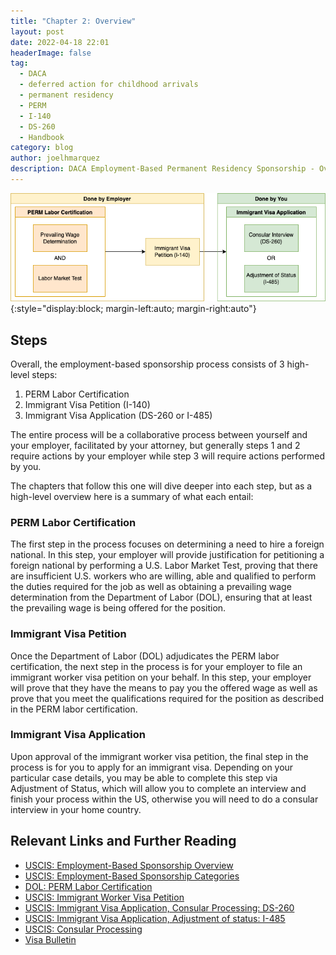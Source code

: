 ```yaml
---
title: "Chapter 2: Overview"
layout: post
date: 2022-04-18 22:01
headerImage: false
tag:
  - DACA
  - deferred action for childhood arrivals
  - permanent residency
  - PERM
  - I-140
  - DS-260
  - Handbook
category: blog
author: joelhmarquez
description: DACA Employment-Based Permanent Residency Sponsorship - Overview
---
```


![Overview](/assets/images/sponsorship/overview.png){:style="display:block; margin-left:auto; margin-right:auto"}

## Steps
Overall, the employment-based sponsorship process consists of 3 high-level steps:
1.	PERM Labor Certification
2.	Immigrant Visa Petition (I-140)
3.	Immigrant Visa Application (DS-260 or I-485)

The entire process will be a collaborative process between yourself and your employer, facilitated by your attorney, but generally steps 1 and 2 require actions by your employer while step 3 will require actions performed by you.

The chapters that follow this one will dive deeper into each step, but as a high-level overview here is a summary of what each entail:

### PERM Labor Certification
The first step in the process focuses on determining a need to hire a foreign national. In this step, your employer will provide justification for petitioning a foreign national by performing a U.S. Labor Market Test, proving that there are insufficient U.S. workers who are willing, able and qualified to perform the duties required for the job as well as obtaining a prevailing wage determination from the Department of Labor (DOL), ensuring that at least the prevailing wage is being offered for the position.

### Immigrant Visa Petition
Once the Department of Labor (DOL) adjudicates the PERM labor certification, the next step in the process is for your employer to file an immigrant worker visa petition on your behalf. In this step, your employer will prove that they have the means to pay you the offered wage as well as prove that you meet the qualifications required for the position as described in the PERM labor certification.

### Immigrant Visa Application
Upon approval of the immigrant worker visa petition, the final step in the process is for you to apply for an immigrant visa. Depending on your particular case details, you may be able to complete this step via Adjustment of Status, which will allow you to complete an interview and finish your process within the US, otherwise you will need to do a consular interview in your home country.

## Relevant Links and Further Reading
- [USCIS: Employment-Based Sponsorship Overview](https://www.uscis.gov/green-card/green-card-eligibility/green-card-for-employment-based-immigrants)
- [USCIS: Employment-Based Sponsorship Categories](https://www.uscis.gov/working-in-the-united-states/permanent-workers)
- [DOL: PERM Labor Certification](https://www.dol.gov/agencies/eta/foreign-labor/programs/permanent)
- [USCIS: Immigrant Worker Visa Petition](https://www.uscis.gov/i-140)
- [USCIS: Immigrant Visa Application, Consular Processing: DS-260](https://travel.state.gov/content/travel/en/us-visas/visa-information-resources/forms/online-immigrant-visa-forms/ds-260-faqs.html)
- [USCIS: Immigrant Visa Application, Adjustment of status: I-485](https://www.uscis.gov/i-485)
- [USCIS: Consular Processing](https://www.uscis.gov/green-card/green-card-processes-and-procedures/consular-processing)
- [Visa Bulletin](https://travel.state.gov/content/travel/en/legal/visa-law0/visa-bulletin.html)